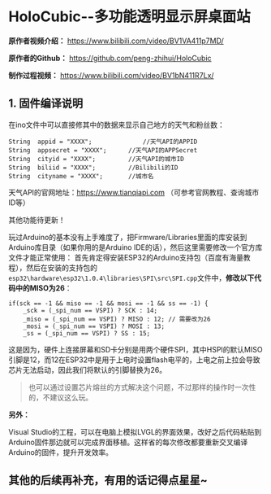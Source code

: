 
# HoloCubic--多功能透明显示屏桌面站

**原作者视频介绍：** https://www.bilibili.com/video/BV1VA411p7MD/

**原作者的Github：** https://github.com/peng-zhihui/HoloCubic

**制作过程视频：** https://www.bilibili.com/video/BV1bN411R7Lx/

## 1. 固件编译说明

在ino文件中可以直接修其中的数据来显示自己地方的天气和粉丝数：

    String  appid = "XXXX";		         //天气API的APPID	 
    String  appsecret = "XXXX";		 //天气API的APPSecret
    String  cityid = "XXXX";		 //天气API的城市ID  
    String  biliid = "XXXX";		 //Bilibili的ID
    String  cityname = "XXXX";		 //城市名

 天气API的官网地址：https://www.tianqiapi.com   （可参考官网教程、查询城市ID等）

其他功能待更新！

玩过Arduino的基本没有上手难度了，把Firmware/Libraries里面的库安装到Arduino库目录（如果你用的是Arduino IDE的话），然后这里需要修改一个官方库文件才能正常使用：
首先肯定得安装ESP32的Arduino支持包（百度有海量教程），然后在安装的支持包的`esp32\hardware\esp32\1.0.4\libraries\SPI\src\SPI.cpp`文件中，**修改以下代码中的MISO为26**：

    if(sck == -1 && miso == -1 && mosi == -1 && ss == -1) {
        _sck = (_spi_num == VSPI) ? SCK : 14;
        _miso = (_spi_num == VSPI) ? MISO : 12; // 需要改为26
        _mosi = (_spi_num == VSPI) ? MOSI : 13;
        _ss = (_spi_num == VSPI) ? SS : 15;
这是因为，硬件上连接屏幕和SD卡分别是用两个硬件SPI，其中HSPI的默认MISO引脚是12，而12在ESP32中是用于上电时设置flash电平的，上电之前上拉会导致芯片无法启动，因此我们将默认的引脚替换为26。

> 也可以通过设置芯片熔丝的方式解决这个问题，不过那样的操作时一次性的，不建议这么玩。

**另外：**

Visual Studio的工程，可以在电脑上模拟LVGL的界面效果，改好之后代码粘贴到Arduino固件那边就可以完成界面移植。这样省的每次修改都要重新交叉编译Arduino的固件，提升开发效率。

## 其他的后续再补充，有用的话记得点星星~

